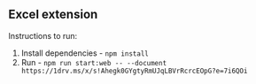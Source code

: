 ## Excel extension

Instructions to run:
1. Install dependencies - `npm install`
2. Run - `npm run start:web -- --document https://1drv.ms/x/s!Ahegk0GYgtyRmUJqLBVrRcrcEOpG?e=7i6QOi`
